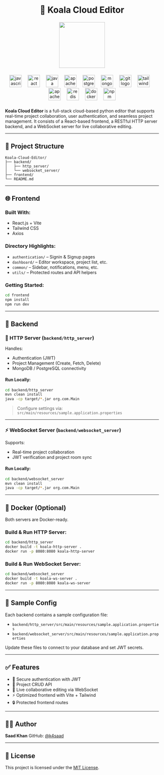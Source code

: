 <h1 align="center">🐨 Koala Cloud Editor</h1>

###

<div align="center">
  <img height="150" src="https://raw.githubusercontent.com/k4saad/Koala-Cloud-Editor/refs/heads/main/frontend/src/assets/images/cool-koala.png"  />
</div>

###

<div align="center">
  <img src="https://cdn.jsdelivr.net/gh/devicons/devicon/icons/javascript/javascript-original.svg" height="40" alt="javascript logo"  />
  <img width="12" />
  <img src="https://cdn.jsdelivr.net/gh/devicons/devicon/icons/react/react-original.svg" height="40" alt="react logo"  />
  <img width="12" />
  <img src="https://cdn.jsdelivr.net/gh/devicons/devicon/icons/java/java-original.svg" height="40" alt="java logo"  />
  <img width="12" />
  <img src="https://cdn.jsdelivr.net/gh/devicons/devicon/icons/apache/apache-original.svg" height="40" alt="apache logo"  />
  <img width="12" />
  <img src="https://cdn.jsdelivr.net/gh/devicons/devicon/icons/postgresql/postgresql-original.svg" height="40" alt="postgresql logo"  />
  <img width="12" />
  <img src="https://cdn.jsdelivr.net/gh/devicons/devicon/icons/mongodb/mongodb-original.svg" height="40" alt="mongodb logo"  />
  <img width="12" />
  <img src="https://cdn.jsdelivr.net/gh/devicons/devicon/icons/git/git-original.svg" height="40" alt="git logo"  />
  <img width="12" />
  <img src="https://cdn.simpleicons.org/tailwindcss/06B6D4" height="40" alt="tailwindcss logo"  />
  <img width="12" />
  <img src="https://cdn.simpleicons.org/apachemaven/C71A36" height="40" alt="apachemaven logo"  />
  <img width="12" />
  <img src="https://cdn.jsdelivr.net/gh/devicons/devicon/icons/redis/redis-original.svg" height="40" alt="redis logo"  />
  <img width="12" />
  <img src="https://cdn.simpleicons.org/docker/2496ED" height="40" alt="docker logo"  />
  <img width="12" />
  <img src="https://cdn.simpleicons.org/npm/CB3837" height="40" alt="npm logo"  />
</div>

###

**Koala Cloud Editor** is a full-stack cloud-based python editor that supports real-time project collaboration, user authentication, and seamless project management. It consists of a React-based frontend, a RESTful HTTP server backend, and a WebSocket server for live collaborative editing.

---

## 📁 Project Structure

```
Koala-Cloud-Editor/
├── backend/
│   ├── http_server/
│   └── websocket_server/
├── frontend/
└── README.md
```

---

## 🌐 Frontend

### Built With:

- React.js + Vite
- Tailwind CSS
- Axios

### Directory Highlights:

- `authentication/` – Signin & Signup pages
- `dashboard/` – Editor workspace, project list, etc.
- `common/` – Sidebar, notifications, menu, etc.
- `utils/` – Protected routes and API helpers

### Getting Started:

```bash
cd frontend
npm install
npm run dev
```

---

## 🧠 Backend

### 🧾 HTTP Server (`backend/http_server`)

Handles:

- Authentication (JWT)
- Project Management (Create, Fetch, Delete)
- MongoDB / PostgreSQL connectivity

#### Run Locally:

```bash
cd backend/http_server
mvn clean install
java -cp target/*.jar org.com.Main
```

> Configure settings via: `src/main/resources/sample.application.properties`

---

### ⚡ WebSocket Server (`backend/websocket_server`)

Supports:

- Real-time project collaboration
- JWT verification and project room sync

#### Run Locally:

```bash
cd backend/websocket_server
mvn clean install
java -cp target/*.jar org.com.Main
```

---

## 🐳 Docker (Optional)

Both servers are Docker-ready.

### Build & Run HTTP Server:

```bash
cd backend/http_server
docker build -t koala-http-server .
docker run -p 8080:8080 koala-http-server
```

### Build & Run WebSocket Server:

```bash
cd backend/websocket_server
docker build -t koala-ws-server .
docker run -p 8080:8080 koala-ws-server
```

---

## 🧪 Sample Config

Each backend contains a sample configuration file:

- `backend/http_server/src/main/resources/sample.application.properties`
- `backend/websocket_server/src/main/resources/sample.application.properties`

Update these files to connect to your database and set JWT secrets.

---

## ✅ Features

- 🔐 Secure authentication with JWT
- 📁 Project CRUD API
- 💬 Live collaborative editing via WebSocket
- ⚡ Optimized frontend with Vite + Tailwind
- 🔒 Protected frontend routes

---

## 🧑‍💻 Author

**Saad Khan**
GitHub: [@k4saad](https://github.com/k4saad)

---

## 📄 License

This project is licensed under the [MIT License](LICENSE).

<!-- Hello this is test connection -->
